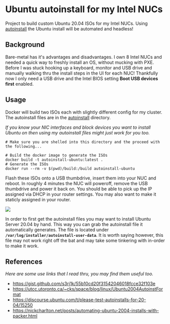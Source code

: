 # Ubuntu autoinstall for my Intel NUCs

Project to build custom Ubuntu 20.04 ISOs for my Intel NUCs. Using [autoinstall](https://ubuntu.com/server/docs/install/autoinstall) the Ubuntu install will be automated and headless!

## Background

Bare-metal has it's advantages and disadvantages. I own 8 Intel NUCs and needed a quick way to freshly install an OS, without mucking with PXE. Before I was stuck hooking up a keyboard, monitor and USB drive and manually walking thru the install steps in the UI for each NUC! Thankfully now I only need a USB drive and the Intel BIOS setting **Boot USB devices first** enabled.

## Usage

Docker will build two ISOs each with slightly different config for my cluster. The autoinstall files are in the [autoinstall](./autoinstall) directory.

_If you know your NIC interfaces and block devices you want to install Ubuntu on then using my autoinstall files might just work for you too._

```fish
# Make sure you are shelled into this directory and the proceed with the following...

# Build the docker image to generate the ISOs
docker build -t autoinstall-ubuntu:latest .
# Generate the ISOs
docker run --rm -v $(pwd)/build:/build autoinstall-ubuntu
```

Flash these ISOs onto a USB thumbdrive, insert them into your NUC and reboot. In roughly 4 minutes the NUC will poweroff, remove the USB thumbdrive and power it back on. You should be able to pick up the IP assigned via DHCP in your router settings. You may also want to make it staticly assigned in your router.

![](https://i.kym-cdn.com/photos/images/original/000/634/985/2d7.gif)

In order to first get the autoinstall files you may want to install Ubuntu Server 20.04 by hand. This way you can grab the autoinstall file it automatically generates.
The file is located under **`/var/log/installer/autoinstall-user-data`**. It is worth saying however, this file may not work right off the bat and may take some tinkering with in-order to make it work.

## References

_Here are some use links that I read thru, you may find them useful too._

- https://gist.github.com/s3rj1k/55b10cd20f31542046018fcce32f103e
- https://utcc.utoronto.ca/~cks/space/blog/linux/Ubuntu2004AutoinstFormat
- https://discourse.ubuntu.com/t/please-test-autoinstalls-for-20-04/15250
- https://nickcharlton.net/posts/automating-ubuntu-2004-installs-with-packer.html
